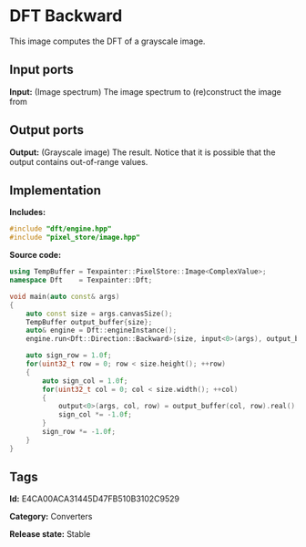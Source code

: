 # DFT Backward

This image computes the DFT of a grayscale image.

## Input ports

__Input:__ (Image spectrum) The image spectrum to (re)construct the image from

## Output ports

__Output:__ (Grayscale image) The result. Notice that it is possible that the output contains out-of-range values.

## Implementation

__Includes:__

```c++
#include "dft/engine.hpp"
#include "pixel_store/image.hpp"
```

__Source code:__

```c++
using TempBuffer = Texpainter::PixelStore::Image<ComplexValue>;
namespace Dft    = Texpainter::Dft;

void main(auto const& args)
{
	auto const size = args.canvasSize();
	TempBuffer output_buffer{size};
	auto& engine = Dft::engineInstance();
	engine.run<Dft::Direction::Backward>(size, input<0>(args), output_buffer.pixels().data());

	auto sign_row = 1.0f;
	for(uint32_t row = 0; row < size.height(); ++row)
	{
		auto sign_col = 1.0f;
		for(uint32_t col = 0; col < size.width(); ++col)
		{
			output<0>(args, col, row) = output_buffer(col, row).real() * sign_col * sign_row;
			sign_col *= -1.0f;
		}
		sign_row *= -1.0f;
	}
}
```

## Tags

__Id:__ E4CA00ACA31445D47FB510B3102C9529

__Category:__ Converters

__Release state:__ Stable